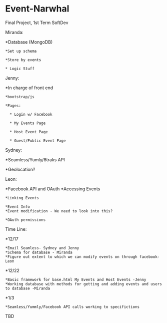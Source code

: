 Event-Narwhal
=============

Final Project, 1st Term SoftDev

Miranda:

  *Database (MongoDB)

    *Set up schema 
    
    *Store by events 
    
    * Logic Stuff

Jenny:

  *In charge of front end
  
    *bootstrap/js 
    
    *Pages:
    
      * Login w/ Facebook
      
      * My Events Page
      
      * Host Event Page 
      
      * Guest/Public Event Page
      
Sydney:

  *Seamless/Yumly/8traks API
  
  *Geolocation?
  
Leon:

  *Facebook API and OAuth
    *Accessing Events
    
    *Linking Events
    
    *Event Info
    *Event modification - We need to look into this?
    
    *OAuth permissions 
  
Time Line:

*12/17

    *Email Seamless- Sydney and Jenny
    *Schema for database - Miranda
    *Figure out extent to which we can modify events on through facebook- Leon

*12/22

    *Basic framework for base.html My Events and Host Events -Jenny
    *Working database with methods for getting and adding events and users to database -Miranda

*1/3

    *Seamless/Yummly/Facebook API calls working to specifictions
    
TBD
